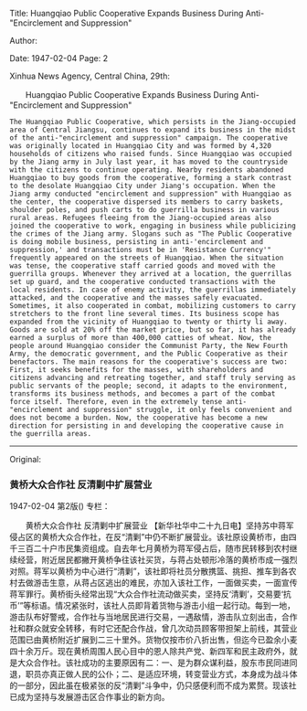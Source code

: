 Title: Huangqiao Public Cooperative Expands Business During Anti-"Encirclement and Suppression"

Author:

Date: 1947-02-04
Page: 2

Xinhua News Agency, Central China, 29th:

　　Huangqiao Public Cooperative
    Expands Business During Anti-"Encirclement and Suppression"

    The Huangqiao Public Cooperative, which persists in the Jiang-occupied area of ​​Central Jiangsu, continues to expand its business in the midst of the anti-"encirclement and suppression" campaign. The cooperative was originally located in Huangqiao City and was formed by 4,320 households of citizens who raised funds. Since Huangqiao was occupied by the Jiang army in July last year, it has moved to the countryside with the citizens to continue operating. Nearby residents abandoned Huangqiao to buy goods from the cooperative, forming a stark contrast to the desolate Huangqiao City under Jiang's occupation. When the Jiang army conducted "encirclement and suppression" with Huangqiao as the center, the cooperative dispersed its members to carry baskets, shoulder poles, and push carts to do guerrilla business in various rural areas. Refugees fleeing from the Jiang-occupied areas also joined the cooperative to work, engaging in business while publicizing the crimes of the Jiang army. Slogans such as "The Public Cooperative is doing mobile business, persisting in anti-'encirclement and suppression,' and transactions must be in 'Resistance Currency'" frequently appeared on the streets of Huangqiao. When the situation was tense, the cooperative staff carried goods and moved with the guerrilla groups. Whenever they arrived at a location, the guerrillas set up guard, and the cooperative conducted transactions with the local residents. In case of enemy activity, the guerrillas immediately attacked, and the cooperative and the masses safely evacuated. Sometimes, it also cooperated in combat, mobilizing customers to carry stretchers to the front line several times. Its business scope has expanded from the vicinity of Huangqiao to twenty or thirty li away. Goods are sold at 20% off the market price, but so far, it has already earned a surplus of more than 400,000 catties of wheat. Now, the people around Huangqiao consider the Communist Party, the New Fourth Army, the democratic government, and the Public Cooperative as their benefactors. The main reasons for the cooperative's success are two: First, it seeks benefits for the masses, with shareholders and citizens advancing and retreating together, and staff truly serving as public servants of the people; second, it adapts to the environment, transforms its business methods, and becomes a part of the combat force itself. Therefore, even in the extremely tense anti-"encirclement and suppression" struggle, it only feels convenient and does not become a burden. Now, the cooperative has become a new direction for persisting in and developing the cooperative cause in the guerrilla areas.



<hr /> 

Original: 


### 黄桥大众合作社  反清剿中扩展营业

1947-02-04
第2版()
专栏：

　　黄桥大众合作社
    反清剿中扩展营业
    【新华社华中二十九日电】坚持苏中蒋军侵占区的黄桥大众合作社，在反“清剿”中仍不断扩展营业。该社原设黄桥市，由四千三百二十户市民集资组成。自去年七月黄桥为蒋军侵占后，随市民转移到农村继续经营，附近居民都撇开黄桥争往该社买货，与蒋占处顿形冷落的黄桥市成一强烈对照。蒋军以黄桥为中心进行“清剿”，该社即将社员分散携篮、挑担、推车到各农村去做游击生意，从蒋占区逃出的难民，亦加入该社工作，一面做买卖，一面宣传蒋军罪行。黄桥街头经常出现“大众合作社流动做买卖，坚持反‘清剿’，交易要‘抗币’”等标语。情况紧张时，该社人员即背着货物与游击小组一起行动。每到一地，游击队布好警戒，合作社与当地居民进行交易，一遇敌情，游击队立刻出击，合作社和群众就安全转移，有时它还配合作战，曾几次动员顾客带担架上前线，其营业范围已由黄桥附近扩展到二三十里外。货物仅按市价八折出售，但迄今已盈余小麦四十余万斤。现在黄桥周围人民心目中的恩人除共产党、新四军和民主政府外，就是大众合作社。该社成功的主要原因有二：一、是为群众谋利益，股东市民同进同退，职员亦真正做人民的公仆；二、是适应环境，转变营业方式，本身成为战斗体的一部分，因此虽在极紧张的反“清剿”斗争中，仍只感便利而不成为累赘。现该社已成为坚持与发展游击区合作事业的新方向。
